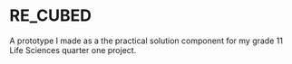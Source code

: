 # RE_CUBED
A prototype I made as a the practical solution component for my grade 11 Life Sciences quarter one project.
